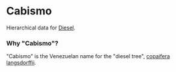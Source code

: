 # Cabismo

Hierarchical data for [Diesel](https://diesel.rs).

### Why "Cabismo"?

"Cabismo" is the Venezuelan name for the "diesel tree", [copaifera langsdorffii](https://en.wikipedia.org/wiki/Copaifera_langsdorffii).
